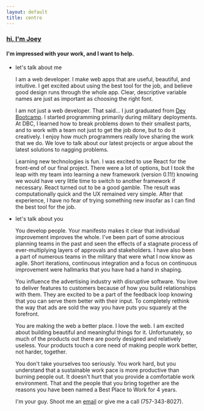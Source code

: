 ```yaml
---
layout: default
title: centro
---
```

  <section>
  <article class="headline">
    <h1><a href="/about">hi, I'm Joey</a></h1>
    <h4>I'm impressed with your work, and I want to help.</h4>
  </article>
    <ul class="letter">
    <li class="letter-part">
      <p class="letter-title">let's talk about me</p>
      <p>
        <span class="peach">I am a web developer.</span> I make web apps that are useful, beautiful, and intuitive. I get excited about using the best tool for the job, and believe good design runs through the whole app. Clear, descriptive variable names are just as important as choosing the right font.
      </p>
      <p>
        <span class="peach">I am not just a web developer.</span> That said... I just graduated from <a href="http://www.devbootcamp.com">Dev Bootcamp</a>. I started programming primarily during military deployments.  At DBC, I learned how to break problems down to their smallest parts, and to work with a team not just to get the job done, but to do it creatively. I enjoy how much programmers really love sharing the work that we do.  We love to talk about our latest projects or argue about the latest solutions to nagging problems.
      </p>
      <p>
        <span class="peach">Learning new technologies is fun.</span> I was excited to use React for the front-end of our final project. There were a lot of options, but I took the leap with my team into learning a new framework (version 0.11!) knowing we would have very little time to switch to another framework if necessary. React turned out to be a good gamble. The result was computationally quick and the UX remained very simple.  After that experience, I have no fear of trying something new insofar as I can find the best tool for the job.
      </p>
    </li>
    <li class="letter-part">
      <p class="letter-title">let's talk about you</p>
      <p>
        <span class="peach">You develop people.</span> Your manifesto makes it clear that individual improvement improves the whole. I've been part of some atrocious planning teams in the past and seen the effects of a stagnate process of ever-multiplying layers of approvals and stakeholders. I have also been a part of numerous teams in the military that were what I now know as agile. Short iterations, continuous integration and a focus on continuous improvement were hallmarks that you have had a hand in shaping. 
      </p>
      <p>
        <span class="peach">You influence the advertising industry with disruptive software.</span> You love to deliver features to customers because of how you build relationships with them.  They are excited to be a part of the feedback loop knowing that you can serve them better with their input. To completely rethink the way that ads are sold the way you have puts you squarely at the forefront.
      </p>
      <p>
        <span class="peach">You are making the web a better place.</span> I love the web. I am excited about building beautiful and meaningful things for it. Unfortunately, so much of the products out there are poorly designed and relatively useless. Your products touch a core need of making people work better, not harder, together.
      </p>
      <p>
        <span class="peach">You don't take yourselves too seriously.</span> You work hard, but you understand that a sustainable work pace is more productive than burning people out. It doesn't hurt that you provide a comfortable work environment. That and the people that you bring together are the reasons you have been named a Best Place to Work for 4 years.
      </p>
      <p>
        <span class="blue">I'm your guy.</span> Shoot me an <a href="mailto:joey.chamberlin@gmail.com">email</a> or give me a call (757-343-8027).
      </p>
    </li>
  </ul>
</section>
